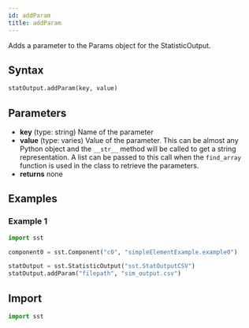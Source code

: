 ```yaml
---
id: addParam
title: addParam
---
```


<!---
SAND2022-6843 O
Source: sst-documentation/manuals/python
--->

Adds a parameter to the Params object for the StatisticOutput.

## Syntax
```python
statOutput.addParam(key, value)
```

## Parameters
* **key** (type: string) Name of the parameter 
* **value** (type: varies) Value of the parameter. This can be almost any Python object and the `__str__` method will be called to get a string representation. A list can be passed to this call when the `find_array` function is used in the class to retrieve the parameters. 
* **returns** none


## Examples

### Example 1
```python
import sst

component0 = sst.Component("c0", "simpleElementExample.example0")

statOutput = sst.StatisticOutput("sst.StatOutputCSV")
statOutput.addParam("filepath", "sim_output.csv")
```

## Import
```python
import sst
```
